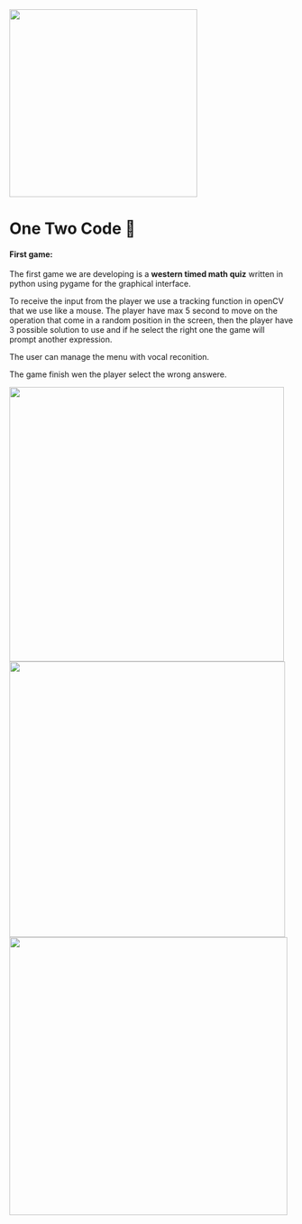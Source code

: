 <img title="" src="https://cdn.discordapp.com/attachments/815644475661090819/816624278493593620/LogoPNG.png" alt="" width="333" data-align="center">

# One Two Code :unicorn:

#### First game:

The first game we are developing is a **western timed math quiz** written in python using pygame for the graphical interface.

To receive the input from the player we use a tracking function in openCV that we use like a mouse. The player have max 5 second to move on the operation that come in a random position in the screen, then the player have 3 possible solution to use and if he select the right one the game will prompt another expression.

The user can manage the menu with vocal reconition.

The game finish wen the player select the wrong answere.

<img title="" src="https://cdn.discordapp.com/attachments/816631707817869323/816631940874502175/unknown.png" alt="" width="487" data-align="center">

<img title="" src="https://cdn.discordapp.com/attachments/816631707817869323/816631920204316702/unknown.png" alt="" data-align="center" width="489">

<img title="" src="https://cdn.discordapp.com/attachments/816631707817869323/816632039700037632/unknown.png" alt="" data-align="center" width="493">
